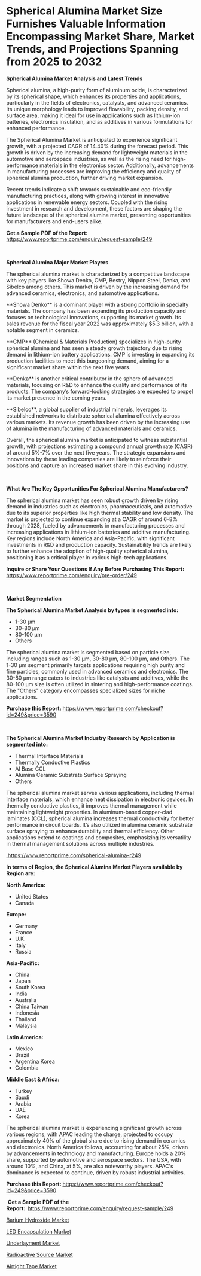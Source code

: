 <p><h1>Spherical Alumina Market Size Furnishes Valuable Information Encompassing Market Share, Market Trends, and Projections Spanning from 2025 to 2032</h1></p><p><strong>Spherical Alumina Market Analysis and Latest Trends</strong></p>
<p><p>Spherical alumina, a high-purity form of aluminum oxide, is characterized by its spherical shape, which enhances its properties and applications, particularly in the fields of electronics, catalysts, and advanced ceramics. Its unique morphology leads to improved flowability, packing density, and surface area, making it ideal for use in applications such as lithium-ion batteries, electronics insulation, and as additives in various formulations for enhanced performance.</p><p>The Spherical Alumina Market is anticipated to experience significant growth, with a projected CAGR of 14.40% during the forecast period. This growth is driven by the increasing demand for lightweight materials in the automotive and aerospace industries, as well as the rising need for high-performance materials in the electronics sector. Additionally, advancements in manufacturing processes are improving the efficiency and quality of spherical alumina production, further driving market expansion.</p><p>Recent trends indicate a shift towards sustainable and eco-friendly manufacturing practices, along with growing interest in innovative applications in renewable energy sectors. Coupled with the rising investment in research and development, these factors are shaping the future landscape of the spherical alumina market, presenting opportunities for manufacturers and end-users alike.</p></p>
<p><strong>Get a Sample PDF of the Report:&nbsp;</strong> <a href="https://www.reportprime.com/enquiry/request-sample/249?utm_campaign=1106&utm_medium=2&utm_source=Github&utm_content=ia&utm_term=18032025&utm_id=spherical-alumina">https://www.reportprime.com/enquiry/request-sample/249</a></p>
<p>&nbsp;</p>
<p><strong>Spherical Alumina Major Market Players</strong></p>
<p><p>The spherical alumina market is characterized by a competitive landscape with key players like Showa Denko, CMP, Bestry, Nippon Steel, Denka, and Sibelco among others. This market is driven by the increasing demand for advanced ceramics, electronics, and automotive applications.</p><p>**Showa Denko** is a dominant player with a strong portfolio in specialty materials. The company has been expanding its production capacity and focuses on technological innovations, supporting its market growth. Its sales revenue for the fiscal year 2022 was approximately $5.3 billion, with a notable segment in ceramics.</p><p>**CMP** (Chemical & Materials Production) specializes in high-purity spherical alumina and has seen a steady growth trajectory due to rising demand in lithium-ion battery applications. CMP is investing in expanding its production facilities to meet this burgeoning demand, aiming for a significant market share within the next five years.</p><p>**Denka** is another critical contributor in the sphere of advanced materials, focusing on R&D to enhance the quality and performance of its products. The company’s forward-looking strategies are expected to propel its market presence in the coming years.</p><p>**Sibelco**, a global supplier of industrial minerals, leverages its established networks to distribute spherical alumina effectively across various markets. Its revenue growth has been driven by the increasing use of alumina in the manufacturing of advanced materials and ceramics.</p><p>Overall, the spherical alumina market is anticipated to witness substantial growth, with projections estimating a compound annual growth rate (CAGR) of around 5%-7% over the next five years. The strategic expansions and innovations by these leading companies are likely to reinforce their positions and capture an increased market share in this evolving industry.</p></p>
<p>&nbsp;</p>
<p><strong>What Are The Key Opportunities For Spherical Alumina Manufacturers?</strong></p>
<p><p>The spherical alumina market has seen robust growth driven by rising demand in industries such as electronics, pharmaceuticals, and automotive due to its superior properties like high thermal stability and low density. The market is projected to continue expanding at a CAGR of around 6-8% through 2028, fueled by advancements in manufacturing processes and increasing applications in lithium-ion batteries and additive manufacturing. Key regions include North America and Asia-Pacific, with significant investments in R&D and production capacity. Sustainability trends are likely to further enhance the adoption of high-quality spherical alumina, positioning it as a critical player in various high-tech applications.</p></p>
<p><strong>Inquire or Share Your Questions If Any Before Purchasing This Report:</strong> <a href="https://www.reportprime.com/enquiry/pre-order/249?utm_campaign=1106&utm_medium=2&utm_source=Github&utm_content=ia&utm_term=18032025&utm_id=spherical-alumina">https://www.reportprime.com/enquiry/pre-order/249</a></p>
<p>&nbsp;</p>
<p><strong>Market Segmentation</strong></p>
<p><strong>The Spherical Alumina Market Analysis by types is segmented into:</strong></p>
<p><ul><li>1-30 μm</li><li>30-80 μm</li><li>80-100 μm</li><li>Others</li></ul></p>
<p><p>The spherical alumina market is segmented based on particle size, including ranges such as 1-30 μm, 30-80 μm, 80-100 μm, and Others. The 1-30 μm segment primarily targets applications requiring high purity and fine particles, commonly used in advanced ceramics and electronics. The 30-80 μm range caters to industries like catalysts and additives, while the 80-100 μm size is often utilized in sintering and high-performance coatings. The "Others" category encompasses specialized sizes for niche applications.</p></p>
<p><strong>Purchase this Report:&nbsp;</strong><a href="https://www.reportprime.com/checkout?id=249&price=3590&utm_campaign=1106&utm_medium=2&utm_source=Github&utm_content=ia&utm_term=18032025&utm_id=spherical-alumina">https://www.reportprime.com/checkout?id=249&price=3590</a></p>
<p>&nbsp;</p>
<p><strong>The Spherical Alumina Market Industry Research by Application is segmented into:</strong></p>
<p><ul><li>Thermal Interface Materials</li><li>Thermally Conductive Plastics</li><li>Al Base CCL</li><li>Alumina Ceramic Substrate Surface Spraying</li><li>Others</li></ul></p>
<p><p>The spherical alumina market serves various applications, including thermal interface materials, which enhance heat dissipation in electronic devices. In thermally conductive plastics, it improves thermal management while maintaining lightweight properties. In aluminum-based copper-clad laminates (CCL), spherical alumina increases thermal conductivity for better performance in circuit boards. It’s also utilized in alumina ceramic substrate surface spraying to enhance durability and thermal efficiency. Other applications extend to coatings and composites, emphasizing its versatility in thermal management solutions across multiple industries.</p></p>
<p><a href="https://www.reportprime.com/spherical-alumina-r249?utm_campaign=1106&utm_medium=2&utm_source=Github&utm_content=ia&utm_term=18032025&utm_id=spherical-alumina">&nbsp;https://www.reportprime.com/spherical-alumina-r249</a></p>
<p><strong>In terms of Region, the Spherical Alumina Market Players available by Region are:</strong></p>
<p>
    <p> <strong> North America: </strong>
        <ul>
            <li>United States</li>
            <li>Canada</li>
        </ul>
        </p> 
    <p> <strong> Europe: </strong>
        <ul>
            <li>Germany</li>
            <li>France</li>
            <li>U.K.</li>
            <li>Italy</li>
            <li>Russia</li>
        </ul>
        </p> 
    <p> <strong> Asia-Pacific: </strong>
        <ul>
            <li>China</li>
            <li>Japan</li>
            <li>South Korea</li>
            <li>India</li>
            <li>Australia</li>
            <li>China Taiwan</li>
            <li>Indonesia</li>
            <li>Thailand</li>
            <li>Malaysia</li>
        </ul>
        </p> 
    <p> <strong> Latin America: </strong>
        <ul>
            <li>Mexico</li>
            <li>Brazil</li>
            <li>Argentina Korea</li>
            <li>Colombia</li>
        </ul>
        </p> 
    <p> <strong> Middle East & Africa: </strong>
        <ul>
            <li>Turkey</li>
            <li>Saudi</li>
            <li>Arabia</li>
            <li>UAE</li>
            <li>Korea</li>
        </ul>
    </p>
    </p>
<p><p>The spherical alumina market is experiencing significant growth across various regions, with APAC leading the charge, projected to occupy approximately 40% of the global share due to rising demand in ceramics and electronics. North America follows, accounting for about 25%, driven by advancements in technology and manufacturing. Europe holds a 20% share, supported by automotive and aerospace sectors. The USA, with around 10%, and China, at 5%, are also noteworthy players. APAC's dominance is expected to continue, driven by robust industrial activities.</p></p>
<p><strong>Purchase this Report: </strong><a href="https://www.reportprime.com/checkout?id=249&price=3590&utm_campaign=1106&utm_medium=2&utm_source=Github&utm_content=ia&utm_term=18032025&utm_id=spherical-alumina">https://www.reportprime.com/checkout?id=249&price=3590</a></p>
<p>&nbsp;<strong>Get a Sample PDF of the Report:&nbsp;&nbsp;</strong><a href="https://www.reportprime.com/enquiry/request-sample/249?utm_campaign=1106&utm_medium=2&utm_source=Github&utm_content=ia&utm_term=18032025&utm_id=spherical-alumina">https://www.reportprime.com/enquiry/request-sample/249</a></p>
<p><strong></strong></p>
<p><p><a href="https://github.com/brinnoifon/Market-Research-Report-List-1/blob/main/barium-hydroxide-market.md?utm_campaign=1106&utm_medium=2&utm_source=Github&utm_content=ia&utm_term=18032025&utm_id=spherical-alumina">Barium Hydroxide Market</a></p><p><a href="https://github.com/rumaskdallys2/Market-Research-Report-List-1/blob/main/led-encapsulation-market.md?utm_campaign=1106&utm_medium=2&utm_source=Github&utm_content=ia&utm_term=18032025&utm_id=spherical-alumina">LED Encapsulation Market</a></p><p><a href="https://github.com/godekkutero4/Market-Research-Report-List-1/blob/main/underlayment-market.md?utm_campaign=1106&utm_medium=2&utm_source=Github&utm_content=ia&utm_term=18032025&utm_id=spherical-alumina">Underlayment Market</a></p><p><a href="https://github.com/abdhsheila7/Market-Research-Report-List-1/blob/main/radioactive-source-market.md?utm_campaign=1106&utm_medium=2&utm_source=Github&utm_content=ia&utm_term=18032025&utm_id=spherical-alumina">Radioactive Source Market</a></p><p><a href="https://github.com/rjaibiagha/Market-Research-Report-List-1/blob/main/airtight-tape-market.md?utm_campaign=1106&utm_medium=2&utm_source=Github&utm_content=ia&utm_term=18032025&utm_id=spherical-alumina">Airtight Tape Market</a></p></p>